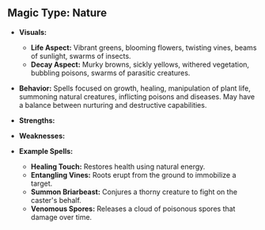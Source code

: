## Magic Type: Nature

- **Visuals:**
    
    - **Life Aspect:** Vibrant greens, blooming flowers, twisting vines, beams of sunlight, swarms of insects.
    - **Decay Aspect:** Murky browns, sickly yellows, withered vegetation, bubbling poisons, swarms of parasitic creatures.
- **Behavior:** Spells focused on growth, healing, manipulation of plant life, summoning natural creatures, inflicting poisons and diseases. May have a balance between nurturing and destructive capabilities.
    
- **Strengths:**
    
- **Weaknesses:**
    
- **Example Spells:**
    
    - **Healing Touch:** Restores health using natural energy.
    - **Entangling Vines:** Roots erupt from the ground to immobilize a target.
    - **Summon Briarbeast:** Conjures a thorny creature to fight on the caster's behalf.
    - **Venomous Spores:** Releases a cloud of poisonous spores that damage over time.